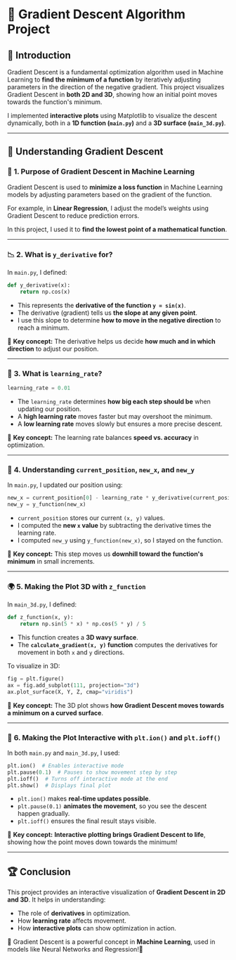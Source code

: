 # 🚀 Gradient Descent Algorithm Project

## 📌 Introduction
Gradient Descent is a fundamental optimization algorithm used in Machine Learning to **find the minimum of a function** by iteratively adjusting parameters in the direction of the negative gradient. This project visualizes Gradient Descent in **both 2D and 3D**, showing how an initial point moves towards the function's minimum.  

I implemented **interactive plots** using Matplotlib to visualize the descent dynamically, both in a **1D function (`main.py`)** and a **3D surface (`main_3d.py`)**.

---

## 🧠 Understanding Gradient Descent

### 💯 **1. Purpose of Gradient Descent in Machine Learning**
Gradient Descent is used to **minimize a loss function** in Machine Learning models by adjusting parameters based on the gradient of the function.  

For example, in **Linear Regression**, I adjust the model’s weights using Gradient Descent to reduce prediction errors.  

In this project, I used it to **find the lowest point of a mathematical function**.

---

### 📉 **2. What is `y_derivative` for?**
In `main.py`, I defined:
```python
def y_derivative(x):
    return np.cos(x)
```
- This represents the **derivative of the function `y = sin(x)`**.
- The derivative (gradient) tells us **the slope at any given point**.
- I use this slope to determine **how to move in the negative direction** to reach a minimum.

🔹 **Key concept:** The derivative helps us decide **how much and in which direction** to adjust our position.

---

### 🎯 **3. What is `learning_rate`?**
```python
learning_rate = 0.01
```
- The `learning_rate` determines **how big each step should be** when updating our position.
- A **high learning rate** moves faster but may overshoot the minimum.
- A **low learning rate** moves slowly but ensures a more precise descent.

🔹 **Key concept:** The learning rate balances **speed vs. accuracy** in optimization.

---

### 🔄 **4. Understanding `current_position`, `new_x`, and `new_y`**
In `main.py`, I updated our position using:
```python
new_x = current_position[0] - learning_rate * y_derivative(current_position[0])
new_y = y_function(new_x)
```
- `current_position` stores our current `(x, y)` values.
- I computed the **new `x` value** by subtracting the derivative times the learning rate.
- I computed `new_y` using `y_function(new_x)`, so I stayed on the function.

🔹 **Key concept:** This step moves us **downhill toward the function's minimum** in small increments.

---

### 🌍 **5. Making the Plot 3D with `z_function`**
In `main_3d.py`, I defined:
```python
def z_function(x, y):
    return np.sin(5 * x) * np.cos(5 * y) / 5
```
- This function creates a **3D wavy surface**.
- The **`calculate_gradient(x, y)` function** computes the derivatives for movement in both `x` and `y` directions.

To visualize in 3D:
```python
fig = plt.figure()
ax = fig.add_subplot(111, projection="3d")
ax.plot_surface(X, Y, Z, cmap="viridis")
```
🔹 **Key concept:** The 3D plot shows **how Gradient Descent moves towards a minimum on a curved surface**.

---

### 🎨 **6. Making the Plot Interactive with `plt.ion()` and `plt.ioff()`**
In both `main.py` and `main_3d.py`, I used:
```python
plt.ion()  # Enables interactive mode
plt.pause(0.1)  # Pauses to show movement step by step
plt.ioff()  # Turns off interactive mode at the end
plt.show()  # Displays final plot
```
- `plt.ion()` makes **real-time updates possible**.
- `plt.pause(0.1)` **animates the movement**, so you see the descent happen gradually.
- `plt.ioff()` ensures the final result stays visible.

🔹 **Key concept:** **Interactive plotting brings Gradient Descent to life**, showing how the point moves down towards the minimum!

---

## 🏆 Conclusion
This project provides an interactive visualization of **Gradient Descent in 2D and 3D**. It helps in understanding:
- The role of **derivatives** in optimization.
- How **learning rate** affects movement.
- How **interactive plots** can show optimization in action.

🔹 Gradient Descent is a powerful concept in **Machine Learning**, used in models like Neural Networks and Regression!🎉 